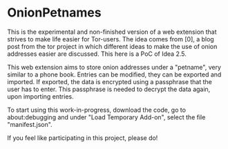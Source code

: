 # OnionPetnames

This is the experimental and non-finished version of a web extension that strives to make life easier for Tor-users. The idea comes from [0], a blog post from the tor project in which different ideas to make the use of onion addresses easier are discussed. This here is a PoC of Idea 2.5.    


This web extension aims to store onion addresses under a "petname", very similar to a phone book. Entries can be modified, they can be exported and imported. If exported, the data is encrypted using a passphrase that the user has to enter. This passphrase is needed to decrypt the data again, upon importing entries.


To start using this work-in-progress, download the code, go to about:debugging and under "Load Temporary Add-on", select the file "manifest.json". 


If you feel like participating in this project, please do!
